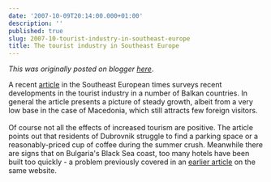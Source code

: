 ```yaml
---
date: '2007-10-09T20:14:00.000+01:00'
description: ''
published: true
slug: 2007-10-tourist-industry-in-southeast-europe
title: The tourist industry in Southeast Europe
---
```


*This was originally posted on blogger [here](https://blog.balkanology.com/2007/10/tourist-industry-in-southeast-europe.html)*.

A recent <a href="http://www.setimes.com/cocoon/setimes/xhtml/en_GB/features/setimes/articles/2007/10/08/reportage-01">article</a> in the Southeast European times surveys recent developments in the tourist industry in a number of Balkan countries. In general the article presents a picture of steady growth, albeit from a very low base in the case of Macedonia, which still attracts few foreign visitors.<br /><br />Of course not all the effects of increased tourism are positive. The article points out that residents of Dubrovnik struggle to find a parking space or a reasonably-priced cup of coffee during the summer crush. Meanwhile there are signs that on Bulgaria's Black Sea coast, too many hotels have been built too quickly - a problem previously covered in an <a href="http://www.setimes.com/cocoon/setimes/xhtml/en_GB/features/setimes/features/2007/08/13/feature-01">earlier article</a> on the same website.